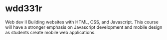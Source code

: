 # wdd331r
Web dev II
Building websites with HTML, CSS, and Javascript. This course will have a stronger emphasis on Javascript development and mobile design as students create mobile web applications.
